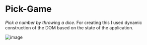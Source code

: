 # Pick-Game
 *Pick a number by throwing a dice*. For creating this I used dynamic
construction of the DOM based on the state of the application.

![image](https://github.com/user-attachments/assets/c5911e43-b5e6-4411-a2cd-6dd780525642)
